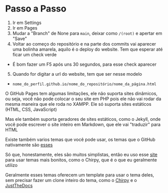 # Passo a Passo

1. Ir em Settings
2. Ir em Pages
3. Mudar a "Branch" de None para `main`, deixar como `/(root)` e apertar em "Save"
4. Voltar ao começo do repositório e na parte dos commits vai aparecer uma bolinha amarela, aquilo é o deploy do website. Tem que esperar até ficar um check verde
- É bom fazer um F5 após uns 30 segundos, para esse check aparecer
5. Quando for digitar a url do website, tem que ser nesse modelo
- `nome_do_perfil.github.io/nome_do_repositório/nome_da_página.html`

O GitHub Pages tem algumas limitações, ele não suporta sites dinâmicos, ou seja, você não pode colocar o seu site em PHP pois ele não vai rodar da mesma maneira que ele roda no XAMPP. Ele só suporta sites estáticos (HTML, CSS, JavaScript)

Mas ele também suporta geradores de sites estáticos, como o Jekyll, onde você pode escrever o site inteiro em Markdown, que ele vai "traduzir" para HTML

Existe também varios temas que você pode usar, os temas que o GitHub nativamente são [esses](https://pages.github.com/themes/)

Só que, honestamente, eles são muitos simplistas, então eu uso esse [site](http://jekyllthemes.org/) para usar temas mais bonitos, como o Chirpy, que é o que eu geralmente utilizo

Geralmente esses temas oferecem um template para usar o tema deles, sem precisar fazer um clone inteiro do tema, como o [Chirpy](https://github.com/cotes2020/chirpy-starter/generate) e o [JustTheDocs](https://github.com/just-the-docs/just-the-docs-template/generate)
